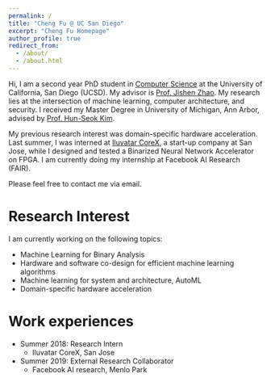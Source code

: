 ```yaml
---
permalink: /
title: "Cheng Fu @ UC San Diego"
excerpt: "Cheng Fu Homepage"
author_profile: true
redirect_from: 
  - /about/
  - /about.html
---
```


Hi, I am a second year PhD student in [Computer Science](https://cse.ucsd.edu//) at the University of California, San Diego (UCSD). My advisor is [Prof. Jishen Zhao](http://cseweb.ucsd.edu/~jzhao/). My research lies at the intersection of machine learning, computer architecture, and security. I received my Master Degree in University of Michigan, Ann Arbor, advised by [Prof. Hun-Seok Kim](https://kim.engin.umich.edu/).

My previous research interest was domain-specific hardware acceleration. Last summer, I was interned at [Iluvatar CoreX](https://www.linkedin.com/company/iluvatar-corex-inc/), a start-up company at San Jose, while I designed and tested a Binarized Neural Network Accelerator on FPGA. I am currently doing my internship at Facebook AI Research (FAIR).

Please feel free to contact me via email. 


Research Interest 
======
I am currently working on the following topics:
* Machine Learning for Binary Analysis
* Hardware and software co-design for efficient machine learning algorithms
* Machine learning for system and architecture, AutoML
* Domain-specific hardware acceleration


Work experiences
======
* Summer 2018: Research Intern
  * Iluvatar CoreX, San Jose
* Summer 2019: External Research Collaborator
  * Facebook AI research, Menlo Park  



  